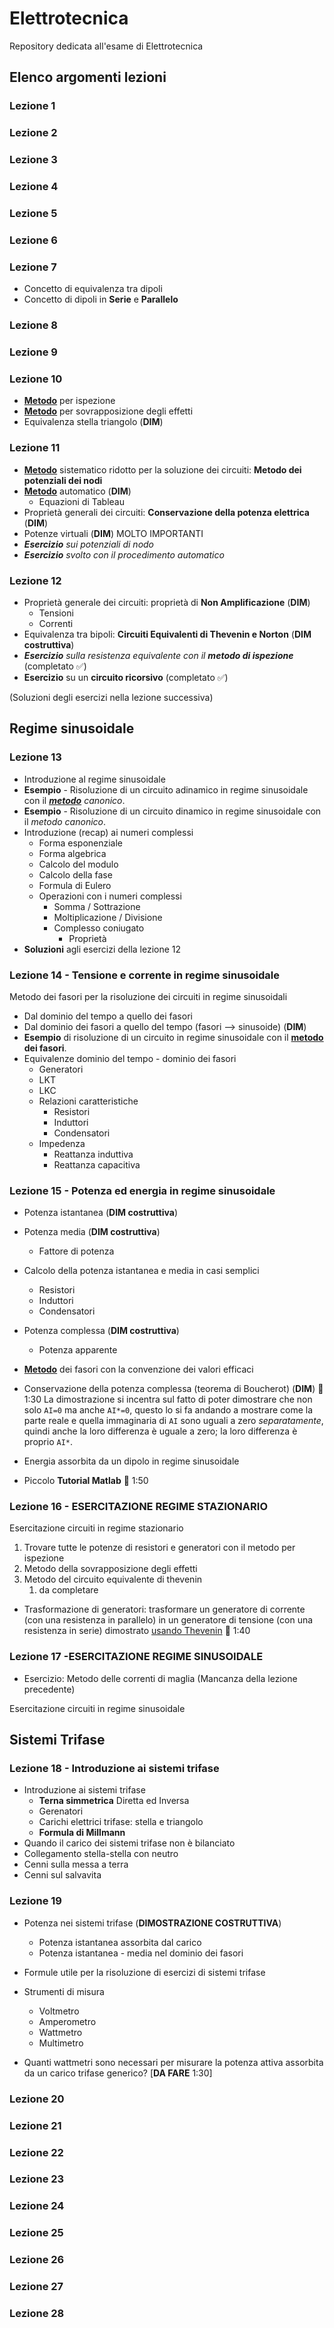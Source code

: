 # Elettrotecnica
Repository dedicata all'esame di Elettrotecnica

## Elenco argomenti lezioni

### Lezione 1

### Lezione 2

### Lezione 3

### Lezione 4

### Lezione 5

### Lezione 6

### Lezione 7

- Concetto di equivalenza tra dipoli
- Concetto di dipoli in **Serie** e **Parallelo**

### Lezione 8

### Lezione 9

### Lezione 10

- **<u>Metodo</u>** per ispezione
- **<u>Metodo</u>** per sovrapposizione degli effetti
- Equivalenza stella triangolo (**DIM**)

### Lezione 11

- **<u>Metodo</u>** sistematico ridotto per la soluzione dei circuiti: **Metodo dei potenziali dei nodi**
- **<u>Metodo</u>** automatico (**DIM**)
  - Equazioni di Tableau
- Proprietà generali dei circuiti: **Conservazione della potenza elettrica** (**DIM**)
- Potenze virtuali (**DIM**) MOLTO IMPORTANTI
- ***Esercizio** sui potenziali di nodo*
- ***Esercizio** svolto con il procedimento automatico*

### Lezione 12

- Proprietà generale dei circuiti: proprietà di **Non Amplificazione** (**DIM**)
  - Tensioni
  - Correnti
- Equivalenza tra bipoli: **Circuiti Equivalenti di Thevenin e Norton** (**DIM costruttiva**)
- ***Esercizio** sulla resistenza equivalente con il **metodo di ispezione*** (completato :white_check_mark:)
- **Esercizio** su un **circuito ricorsivo** (completato :white_check_mark:)

(Soluzioni degli esercizi nella lezione successiva)

## Regime sinusoidale

### Lezione 13

- Introduzione al regime sinusoidale
- **Esempio** - Risoluzione di un circuito adinamico in regime sinusoidale con il ***<u>metodo</u>** canonico*.
- **Esempio** - Risoluzione di un circuito dinamico in regime sinusoidale con il *metodo canonico*.
- Introduzione (recap) ai numeri complessi
  - Forma esponenziale
  - Forma algebrica
  - Calcolo del modulo
  - Calcolo della fase
  - Formula di Eulero
  - Operazioni con i numeri complessi
    - Somma / Sottrazione
    - Moltiplicazione / Divisione
    - Complesso coniugato
      - Proprietà
- **Soluzioni** agli esercizi della lezione 12

### Lezione 14 - Tensione e corrente in regime sinusoidale

Metodo dei fasori per la risoluzione dei circuiti in regime sinusoidali

- Dal dominio del tempo a quello dei fasori
- Dal dominio dei fasori a quello del tempo (fasori --> sinusoide) (**DIM**)
- **Esempio** di risoluzione di un circuito in regime sinusoidale con il **<u>metodo</u> dei fasori**.
- Equivalenze dominio del tempo - dominio dei fasori
  - Generatori
  - LKT
  - LKC
  - Relazioni caratteristiche
    - Resistori
    - Induttori
    - Condensatori
  - Impedenza
    - Reattanza induttiva
    - Reattanza capacitiva

### Lezione 15 - Potenza ed energia in regime sinusoidale

- Potenza istantanea (**DIM costruttiva**)
- Potenza media (**DIM costruttiva**)
  - Fattore di potenza
- Calcolo della potenza istantanea e media in casi semplici
  - Resistori
  - Induttori
  - Condensatori
- Potenza complessa (**DIM costruttiva**)
  - Potenza apparente
- **<u>Metodo</u>** dei fasori con la convenzione dei valori efficaci

- Conservazione della potenza complessa (teorema di Boucherot) (**DIM**) :checkered_flag: 1:30
  La dimostrazione si incentra sul fatto di poter dimostrare che non solo `AI=0` ma anche `AI*=0`, questo lo si fa andando a mostrare come la parte reale e quella immaginaria di `AI` sono uguali a zero *separatamente*, quindi anche la loro differenza è uguale a zero; la loro differenza è proprio `AI*`.
- Energia assorbita da un dipolo in regime sinusoidale
- Piccolo **Tutorial Matlab** :checkered_flag: 1:50

### Lezione 16 - ESERCITAZIONE REGIME STAZIONARIO

Esercitazione circuiti in regime stazionario

1. Trovare tutte le potenze di resistori e generatori con il metodo per ispezione
2. Metodo della sovrapposizione degli effetti
3. Metodo del circuito equivalente di thevenin
   1. da completare

- Trasformazione di generatori: trasformare un generatore di corrente (con una resistenza in parallelo) in un generatore di tensione (con una resistenza in serie) dimostrato <u>usando Thevenin</u> :checkered_flag: 1:40

### Lezione 17 -ESERCITAZIONE REGIME SINUSOIDALE

- Esercizio: Metodo delle correnti di maglia (Mancanza della lezione precedente)

Esercitazione circuiti in regime sinusoidale



## Sistemi Trifase

### Lezione 18 - Introduzione ai sistemi trifase

- Introduzione ai sistemi trifase
  - **Terna simmetrica** Diretta ed Inversa
  - Gerenatori
  - Carichi elettrici trifase: stella e triangolo
  - **Formula di Millmann**
- Quando il carico dei sistemi trifase non è bilanciato
- Collegamento stella-stella con neutro
- Cenni sulla messa a terra
- Cenni sul salvavita

### Lezione 19

- Potenza nei sistemi trifase (**DIMOSTRAZIONE COSTRUTTIVA**)
  - Potenza istantanea assorbita dal carico
  - Potenza istantanea - media nel dominio dei fasori
- Formule utile per la risoluzione di esercizi di sistemi trifase
- Strumenti di misura
  - Voltmetro
  - Amperometro
  - Wattmetro
  - Multimetro

- Quanti wattmetri sono necessari per misurare la potenza attiva assorbita da un carico trifase generico? [**DA FARE** 1:30]

### Lezione 20

### Lezione 21

### Lezione 22

### Lezione 23

### Lezione 24

### Lezione 25

### Lezione 26

### Lezione 27

### Lezione 28
